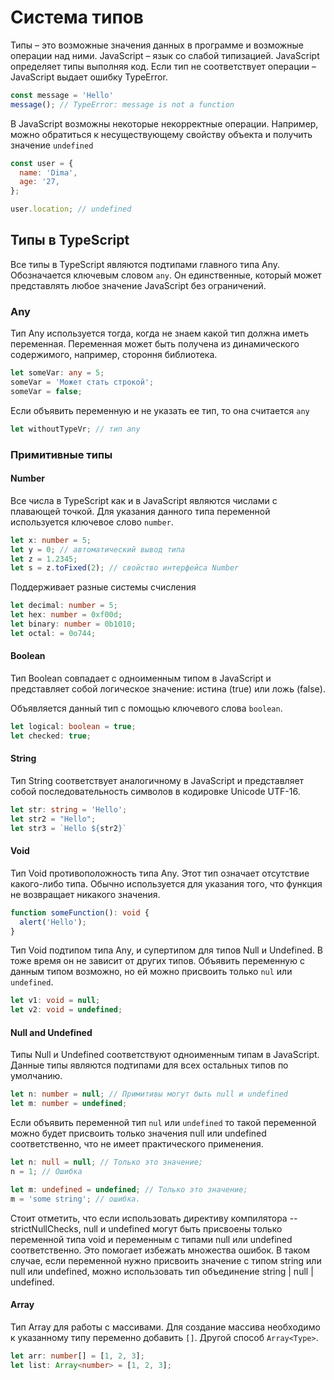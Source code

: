 # Система типов

Типы – это возможные значения данных в программе и возможные операции над ними.
JavaScript – язык со слабой типизацией. JavaScript определяет типы выполняя код.
Если тип не соответствует операции – JavaScript выдает ошибку TypeError.

``` JavaScript
const message = 'Hello'
message(); // TypeError: message is not a function
```

В JavaScript возможны некоторые некорректные операции. Например, можно
обратиться к несуществующему свойству объекта и получить значение
```undefined```

``` JavaScript
const user = {
  name: 'Dima',
  age: '27,
};

user.location; // undefined
```

## Типы в TypeScript

Все типы в TypeScript являются подтипами главного типа Any. Обозначается
ключевым словом ```any```. Он единственные, который может представлять любое
значение JavaScript без ограничений.

### Any

Тип Any используется тогда, когда не знаем какой тип должна иметь переменная.
Переменная может быть получена из динамического содержимого, например, стороння
библиотека.

``` TypeScript
let someVar: any = 5;
someVar = 'Может стать строкой';
someVar = false;
```

Если объявить переменную и не указать ее тип, то она считается ```any```

```TypeScript
let withoutTypeVr; // тип any
```

### Примитивные типы

#### Number

Все числа в TypeScript как и в JavaScript являются числами с плавающей точкой.
Для указания данного типа переменной используется ключевое слово ```number```.

``` TypeScript
let x: number = 5;
let y = 0; // автоматический вывод типа
let z = 1.2345;
let s = z.toFixed(2); // свойство интерфейса Number
```

Поддерживает разные системы счисления

``` TypeScript
let decimal: number = 5;
let hex: number = 0xf00d;
let binary: number = 0b1010;
let octal: = 0o744;
```

#### Boolean

Тип Boolean совпадает с одноименным типом в JavaScript и представляет собой
логическое значение: истина (true) или ложь (false).

Объявляется данный тип с помощью ключевого слова ```boolean```.

```TypeScript
let logical: boolean = true;
let checked: true;
```

#### String

Тип String соответствует аналогичному в JavaScript и представляет собой
последовательность символов в кодировке Unicode UTF-16.

```TypeScript
let str: string = 'Hello';
let str2 = "Hello";
let str3 = `Hello ${str2}`
```

#### Void

Тип Void противоположность типа Any. Этот тип означает отсутствие какого-либо
типа. Обычно используется для указания того, что функция не возвращает никакого
значения.

```TypeScript
function someFunction(): void {
  alert('Hello');
}
```

Тип Void подтипом типа Any, и супертипом для типов Null и Undefined. В тоже
время он не зависит от других типов. Объявить переменную с данным типом
возможно, но ей можно присвоить только ```nul``` или ```undefined```.

```TypeScript
let v1: void = null;
let v2: void = undefined;
```

#### Null and Undefined

Типы Null и Undefined соответствуют одноименным типам в JavaScript. Данные типы
являются подтипами для всех остальных типов по умолчанию.

```TypeScript
let n: number = null; // Примитивы могут быть null и undefined
let m: number = undefined;
```

Если объявить переменной тип ```nul``` или ```undefined``` то такой переменной
можно будет присвоить только значения null или undefined соответственно, что не
имеет практического применения.

```TypeScript
let n: null = null; // Только это значение;
n = 1; // Ошибка

let m: undefined = undefined; // Только это значение;
m = 'some string'; // ошибка.
```

Стоит отметить, что если использовать директиву компилятора --strictNullChecks,
null и undefined могут быть присвоены только переменной типа void и переменным с
типами null или undefined соответственно. Это помогает избежать множества
ошибок. В таком случае, если переменной нужно присвоить значение с типом string
или null или undefined, можно использовать тип объединение string | null |
undefined.

#### Array

Тип Array для работы с массивами. Для создание массива необходимо к указанному
типу переменно  добавить ```[]```. Другой способ ```Array<Type>```.

```TypeScript
let arr: number[] = [1, 2, 3];
let list: Array<number> = [1, 2, 3];
```
